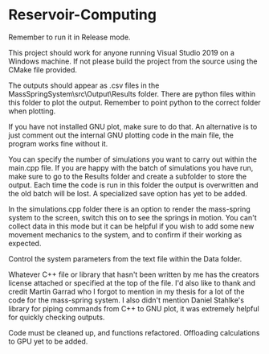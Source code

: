 # Reservoir-Computing
Remember to run it in Release mode.

This project should work for anyone running Visual Studio 2019 on a Windows machine. If not please build the project from the source using the CMake file provided.

The outputs should appear as .csv files in the MassSpringSystem\src\Output\Results folder. There are python files within this folder to plot the output.
Remember to point python to the correct folder when plotting.

If you have not installed GNU plot, make sure to do that. An alternative is to just comment out the internal GNU plotting code in the main file, the program works fine without it.

You can specify the number of simulations you want to carry out within the main.cpp file. If you are happy with the batch of simulations you have run, make sure to go to the Results folder and create a subfolder to store the output. Each time the code is run in this folder the output is overwritten and the old batch will be lost. A specialized save option has yet to be added.

In the simulations.cpp folder there is an option to render the mass-spring system to the screen, switch this on to see the springs in motion. You can't collect data in this mode but it can be helpful if you wish to add some new movement mechanics to the system, and to confirm if their working as expected.

Control the system parameters from the text file within the Data folder.

Whatever C++ file or library that hasn't been written by me has the creators license attached or specified at the top of the file. I'd also like to thank and credit Martin Garrad who I forgot to mention in my thesis for a lot of the code for the mass-spring system. I also didn't mention Daniel Stahlke's library for piping commands from C++ to GNU plot, it was extremely helpful for quickly checking outputs.

Code must be cleaned up, and functions refactored. Offloading calculations to GPU yet to be added.
